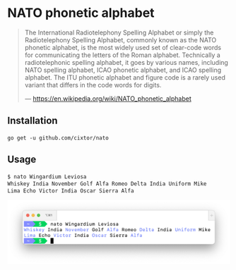 # NATO phonetic alphabet

> The International Radiotelephony Spelling Alphabet or simply the Radiotelephony Spelling Alphabet, commonly known as the NATO phonetic alphabet, is the most widely used set of clear-code words for communicating the letters of the Roman alphabet. Technically a radiotelephonic spelling alphabet, it goes by various names, including NATO spelling alphabet, ICAO phonetic alphabet, and ICAO spelling alphabet. The ITU phonetic alphabet and figure code is a rarely used variant that differs in the code words for digits.
>
> — https://en.wikipedia.org/wiki/NATO_phonetic_alphabet

## Installation

```
go get -u github.com/cixtor/nato
```

## Usage

```
$ nato Wingardium Leviosa
Whiskey India November Golf Alfa Romeo Delta India Uniform Mike
Lima Echo Victor India Oscar Sierra Alfa
```

![screenshot](screenshot.png)
